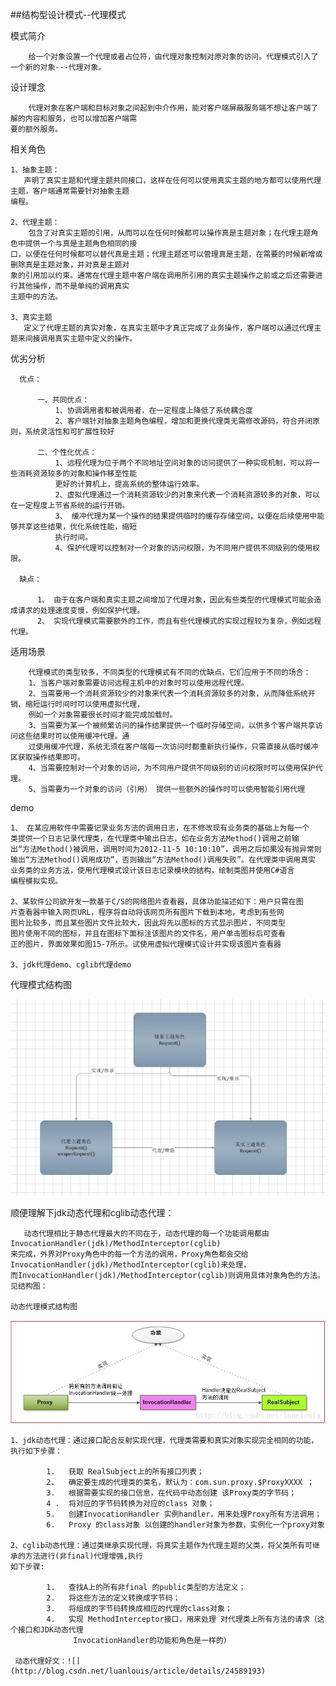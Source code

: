 ##结构型设计模式--代理模式

模式简介
    
        给一个对象设置一个代理或者占位符，由代理对象控制对原对象的访问。代理模式引入了一个新的对象---代理对象。
    
设计理念
        
        代理对象在客户端和目标对象之间起到中介作用，能对客户端屏蔽服务端不想让客户端了解的内容和服务，也可以增加客户端需
    要的额外服务。
    
相关角色
    
    1、抽象主题：
       声明了真实主题和代理主题共同接口，这样在任何可以使用真实主题的地方都可以使用代理主题，客户端通常需要针对抽象主题
    编程。
    
    2、代理主题：
        包含了对真实主题的引用，从而可以在任何时候都可以操作真是主题对象；在代理主题角色中提供一个与真是主题角色相同的接
    口，以便在任何时候都可以替代真是主题；代理主题还可以管理真是主题，在需要的时候新增或删除真是主题对象，并对真是主题对
    象的引用加以约束。通常在代理主题中客户端在调用所引用的真实主题操作之前或之后还需要进行其他操作，而不是单纯的调用真实
    主题中的方法。
    
    3、真实主题
       定义了代理主题的真实对象，在真实主题中才真正完成了业务操作，客户端可以通过代理主题来间接调用真实主题中定义的操作。
        

优劣分析

      优点：
      
          一、共同优点：
              1、协调调用者和被调用者，在一定程度上降低了系统耦合度
              2、客户端针对抽象主题角色编程，增加和更换代理类无需修改源码，符合开闭原则，系统灵活性和可扩展性较好
      
          二、个性化优点：
              1、远程代理为位于两个不同地址空间对象的访问提供了一种实现机制，可以将一些消耗资源较多的对象和操作移至性能
              更好的计算机上，提高系统的整体运行效率。
              2、虚拟代理通过一个消耗资源较少的对象来代表一个消耗资源较多的对象，可以在一定程度上节省系统的运行开销。
              3、 缓冲代理为某一个操作的结果提供临时的缓存存储空间，以便在后续使用中能够共享这些结果，优化系统性能，缩短
              执行时间。
              4、保护代理可以控制对一个对象的访问权限，为不同用户提供不同级别的使用权限。
       
      缺点：
           
          1、 由于在客户端和真实主题之间增加了代理对象，因此有些类型的代理模式可能会造成请求的处理速度变慢，例如保护代理。
          2、 实现代理模式需要额外的工作，而且有些代理模式的实现过程较为复杂，例如远程代理。
        

适用场景

        代理模式的类型较多，不同类型的代理模式有不同的优缺点，它们应用于不同的场合：
        1、当客户端对象需要访问远程主机中的对象时可以使用远程代理。
        2、当需要用一个消耗资源较少的对象来代表一个消耗资源较多的对象，从而降低系统开销、缩短运行时间时可以使用虚拟代理，
        例如一个对象需要很长时间才能完成加载时。
        3、当需要为某一个被频繁访问的操作结果提供一个临时存储空间，以供多个客户端共享访问这些结果时可以使用缓冲代理。通
        过使用缓冲代理，系统无须在客户端每一次访问时都重新执行操作，只需直接从临时缓冲区获取操作结果即可。
        4、当需要控制对一个对象的访问，为不同用户提供不同级别的访问权限时可以使用保护代理。
        5、当需要为一个对象的访问（引用） 提供一些额外的操作时可以使用智能引用代理
demo

    1、 在某应用软件中需要记录业务方法的调用日志，在不修改现有业务类的基础上为每一个
    类提供一个日志记录代理类，在代理类中输出日志，如在业务方法Method()调用之前输
    出“方法Method()被调用，调用时间为2012-11-5 10:10:10”，调用之后如果没有抛异常则
    输出“方法Method()调用成功”，否则输出“方法Method()调用失败”。在代理类中调用真实
    业务类的业务方法，使用代理模式设计该日志记录模块的结构，绘制类图并使用C#语言
    编程模拟实现。
    
    2、某软件公司欲开发一款基于C/S的网络图片查看器，具体功能描述如下：用户只需在图
    片查看器中输入网页URL，程序将自动将该网页所有图片下载到本地，考虑到有些网
    图片比较多，而且某些图片文件比较大，因此将先以图标的方式显示图片，不同类型
    图片使用不同的图标，并且在图标下面标注该图片的文件名，用户单击图标后可查看
    正的图片，界面效果如图15-7所示。试使用虚拟代理模式设计并实现该图片查看器
    
    3、jdk代理demo、cglib代理demo
    
代理模式结构图

![](/proxypattern/src/main/static/structure.jpg)


顺便理解下jdk动态代理和cglib动态代理：
    
       动态代理相比于静态代理最大的不同在于，动态代理的每一个功能调用都由InvocationHandler(jdk)/MethodInterceptor(cglib)
    来完成，外界对Proxy角色中的每一个方法的调用，Proxy角色都会交给InvocationHandler(jdk)/MethodInterceptor(cglib)来处理，
    而InvocationHandler(jdk)/MethodInterceptor(cglib)则调用具体对象角色的方法。见结构图：
     
    动态代理模式结构图
![](/proxypattern/src/main/static/dynamicstructure.jpg)
    
    1、jdk动态代理：通过接口配合反射实现代理，代理类需要和真实对象实现完全相同的功能，执行如下步骤：
            
            1.   获取 RealSubject上的所有接口列表；
            2.   确定要生成的代理类的类名，默认为：com.sun.proxy.$ProxyXXXX ；
            3.   根据需要实现的接口信息，在代码中动态创建 该Proxy类的字节码；
            4 .  将对应的字节码转换为对应的class 对象；
            5.   创建InvocationHandler 实例handler，用来处理Proxy所有方法调用；
            6.   Proxy 的class对象 以创建的handler对象为参数，实例化一个proxy对象
        
    2、cglib动态代理：通过类继承实现代理，将真实主题作为代理主题的父类，将父类所有可继承的方法进行(非final)代理增强,执行
    如下步骤:
    
            1.   查找A上的所有非final 的public类型的方法定义；
            2.   将这些方法的定义转换成字节码；
            3.   将组成的字节码转换成相应的代理的class对象；
            4.   实现 MethodInterceptor接口，用来处理 对代理类上所有方法的请求（这个接口和JDK动态代理
                  InvocationHandler的功能和角色是一样的）
            
     动态代理好文：![](http://blog.csdn.net/luanlouis/article/details/24589193)
     

